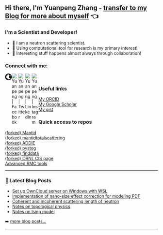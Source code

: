 ## Hi there, I'm Yuanpeng Zhang - [transfer to my Blog for more about myself][website] 👈

### I'm a Scientist and Developer!

- 🔭 I am a neutron scattering scientist.
- 🌱 Using computational tool for research is my primary interest!
- 👯 Interesting stuff happens almost always through collaboration!

### Connect with me:

[<img align="left" alt="iris2020.net" width="22px" src="https://raw.githubusercontent.com/iconic/open-iconic/master/svg/globe.svg" />][website]
[<img align="left" alt="Yuanpeng | Facebook" width="22px" src="https://cdn.jsdelivr.net/npm/simple-icons@v3/icons/facebook.svg" />][facebook]
[<img align="left" alt="Yuanpeng | Twitter" width="22px" src="https://cdn.jsdelivr.net/npm/simple-icons@v3/icons/twitter.svg" />][twitter]
[<img align="left" alt="Yuanpeng | LinkedIn" width="22px" src="https://cdn.jsdelivr.net/npm/simple-icons@v3/icons/linkedin.svg" />][linkedin]
[<img align="left" alt="Yuanpeng | Instagram" width="22px" src="https://cdn.jsdelivr.net/npm/simple-icons@v3/icons/instagram.svg" />][instagram]

<br />

### Useful links

[My ORCID](https://orcid.org/0000-0003-4224-3361)
<br />
[My Google Scholar](https://scholar.google.com/citations?user=NgqIgO0AAAAJ&hl=en)
<br />
[My gist](https://gist.github.com/Kvieta1990)

### Quick access to repos

[(forked) Mantid](https://github.com/Kvieta1990/mantid)
<br />
[(forked) mantidtotalscattering](https://github.com/Kvieta1990/mantid_total_scattering_zyp)
<br />
[(forked) ADDIE](https://github.com/Kvieta1990/addie)
<br />
[(forked) pystog](https://github.com/Kvieta1990/pystog)
<br />
[(forked) finddata](https://github.com/Kvieta1990/finddata)
<br />
[(forked) ORNL CIS page](https://github.com/Kvieta1990/CIS)
<br />
[Advanced RMC tools](https://github.com/Kvieta1990/rmc_adv_tools)

---

### 📕 Latest Blog Posts

<!-- BLOG-POST-LIST:START -->
- [Set up OwnCloud server on Windows with WSL](https://www.iris2020.net/2021/12/set-up-owncloud-server-on-windows-with.html)
- [Implementation of nano-size effect correction for modeling PDF](https://www.iris2020.net/2021/08/implementation-of-nano-size-effect.html)
- [Coherent and incoherent scattering length of neutron](https://www.iris2020.net/2021/07/coherent-and-incoherent-scattering.html)
- [Notes on topological physics](https://www.iris2020.net/2021/07/notes-on-topological-physics.html)
- [Notes on Ising model](https://www.iris2020.net/2021/07/brief-introduction-to-ising-model.html)
<!-- BLOG-POST-LIST:END -->

➡️ [more blog posts...](https://www.iris2020.net/)

---
<!--
<img align="left" alt="codeSTACKr's GitHub Stats" src="https://github-readme-stats.codestackr.vercel.app/api?username=Kvieta1990&show_icons=true&hide_border=true" />
-->

[website]: https://www.iris2020.net/
[twitter]: https://twitter.com/ZhangYuanpeng
[facebook]: https://www.facebook.com/yuanpeng1990/
[instagram]: https://www.instagram.com/yuanpeng1990/
[linkedin]: https://www.linkedin.com/in/yuanpeng-zhang-11bb503a/

<!--
**Kvieta1990/Kvieta1990** is a ✨ _special_ ✨ repository because its `README.md` (this file) appears on your GitHub profile.

Here are some ideas to get you started:

- 🔭 I’m currently working on ...
- 🌱 I’m currently learning ...
- 👯 I’m looking to collaborate on ...
- 🤔 I’m looking for help with ...
- 💬 Ask me about ...
- 📫 How to reach me: ...
- 😄 Pronouns: ...
- ⚡ Fun fact: ...
-->

